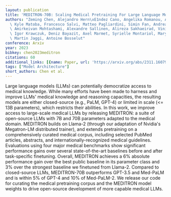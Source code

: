 ```yaml
---
layout: publication
title: 'MEDITRON-70B: Scaling Medical Pretraining For Large Language Models'
authors: "Zeming Chen, Alejandro Hern\xE1ndez Cano, Angelika Romanou, Antoine Bonnet,\
  \ Kyle Matoba, Francesco Salvi, Matteo Pagliardini, Simin Fan, Andreas K\xF6pf,\
  \ Amirkeivan Mohtashami, Alexandre Sallinen, Alireza Sakhaeirad, Vinitra Swamy,\
  \ Igor Krawczuk, Deniz Bayazit, Axel Marmet, Syrielle Montariol, Mary-anne Hartley,\
  \ Martin Jaggi, Antoine Bosselut"
conference: Arxiv
year: 2023
bibkey: chen2023meditron
citations: 60
additional_links: [{name: Paper, url: 'https://arxiv.org/abs/2311.16079'}]
tags: ["Model Architecture"]
short_authors: Chen et al.
---
```

Large language models (LLMs) can potentially democratize access to medical
knowledge. While many efforts have been made to harness and improve LLMs'
medical knowledge and reasoning capacities, the resulting models are either
closed-source (e.g., PaLM, GPT-4) or limited in scale (<= 13B parameters),
which restricts their abilities. In this work, we improve access to large-scale
medical LLMs by releasing MEDITRON: a suite of open-source LLMs with 7B and 70B
parameters adapted to the medical domain. MEDITRON builds on Llama-2 (through
our adaptation of Nvidia's Megatron-LM distributed trainer), and extends
pretraining on a comprehensively curated medical corpus, including selected
PubMed articles, abstracts, and internationally-recognized medical guidelines.
Evaluations using four major medical benchmarks show significant performance
gains over several state-of-the-art baselines before and after task-specific
finetuning. Overall, MEDITRON achieves a 6% absolute performance gain over the
best public baseline in its parameter class and 3% over the strongest baseline
we finetuned from Llama-2. Compared to closed-source LLMs, MEDITRON-70B
outperforms GPT-3.5 and Med-PaLM and is within 5% of GPT-4 and 10% of
Med-PaLM-2. We release our code for curating the medical pretraining corpus and
the MEDITRON model weights to drive open-source development of more capable
medical LLMs.